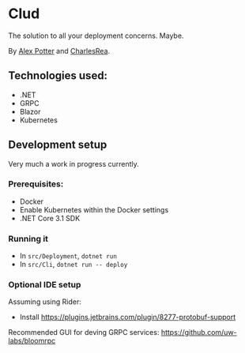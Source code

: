 # Clud

The solution to all your deployment concerns. Maybe.

By [Alex Potter](https://github.com/AlexJPotter) and [CharlesRea](https://github.com/CharlesRea).

## Technologies used:
* .NET
* GRPC
* Blazor
* Kubernetes

## Development setup

Very much a work in progress currently.

### Prerequisites:
* Docker
* Enable Kubernetes within the Docker settings
* .NET Core 3.1 SDK

### Running it
* In `src/Deployment`, `dotnet run`
* In `src/Cli`, `dotnet run -- deploy`

### Optional IDE setup
Assuming using Rider:
* Install https://plugins.jetbrains.com/plugin/8277-protobuf-support

Recommended GUI for deving GRPC services: https://github.com/uw-labs/bloomrpc